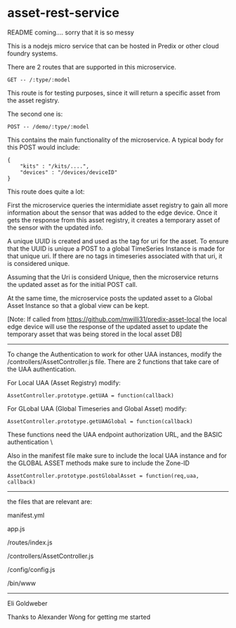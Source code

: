 asset-rest-service
=======================

README coming.... sorry that it is so messy

This is a nodejs micro service that can be hosted in Predix or other cloud foundry systems.

There are 2 routes that are supported in this microservice.

	GET -- /:type/:model 

This route is for testing purposes, since it will return a specific asset from the asset registry.

The second one is:
	
	POST -- /demo/:type/:model

This contains the main functionality of the microservice. 
A typical body for this POST would include:

	{	
		"kits" : "/kits/....",
		"devices" : "/devices/deviceID"
	}

This route does quite a lot:

First the microservice queries the intermidiate asset registry to gain all more information about the sensor that was added to the edge device.
Once it gets the response from this asset registry, it creates a temporary asset of the sensor with the updated info.  

A unique UUID is created and used as the tag for uri for the asset. To ensure that the UUID is unique a POST to a global TimeSeries Instance is made for that unique uri.  If there are no tags in timeseries associated with that uri, it is considered unique. 

Assuming that the Uri is considerd Unique, then the microservice returns the updated asset as for the initial POST call.

At the same time, the microservice posts the updated asset to a Global Asset Instance so that a global view can be kept.


[Note: If called from https://github.com/mwilli31/predix-asset-local the local edge device will use the response of the updated asset to update the temporary asset that was being stored in the local asset DB]

-----------------------------------------
To change the Authentication to work for other UAA instances, modify the /controllers/AssetController.js file. There are 2 functions that take care of the UAA authentication.

For Local UAA (Asset Registry) modify:

	AssetController.prototype.getUAA = function(callback)

For GLobal UAA (Global Timeseries and Global Asset) modify:

	AssetController.prototype.getUAAGlobal = function(callback)

These functions need the UAA endpoint authorization URL, and the BASIC authentication \

Also in the manifest file make sure to include the local UAA instance
and for the GLOBAL ASSET methods make sure to include the Zone-ID

	AssetController.prototype.postGlobalAsset = function(req,uaa, callback) 

-----------------------------------------

the files that are relevant are:

  manifest.yml

  app.js

  /routes/index.js

  /controllers/AssetController.js

  /config/config.js
  
  /bin/www

-----------------------------------------
Eli Goldweber

Thanks to Alexander Wong for getting me started
